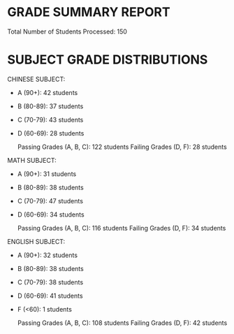 
GRADE SUMMARY REPORT
====================

Total Number of Students Processed: 150

SUBJECT GRADE DISTRIBUTIONS
===========================

CHINESE SUBJECT:

- A (90+): 42 students
- B (80-89): 37 students
- C (70-79): 43 students
- D (60-69): 28 students

  Passing Grades (A, B, C): 122 students
  Failing Grades (D, F): 28 students

MATH SUBJECT:

- A (90+): 31 students
- B (80-89): 38 students
- C (70-79): 47 students
- D (60-69): 34 students

  Passing Grades (A, B, C): 116 students 
  Failing Grades (D, F): 34 students 

ENGLISH SUBJECT:

- A (90+): 32 students
- B (80-89): 38 students
- C (70-79): 38 students
- D (60-69): 41 students
- F (<60): 1 students

  Passing Grades (A, B, C): 108 students
  Failing Grades (D, F): 42 students
